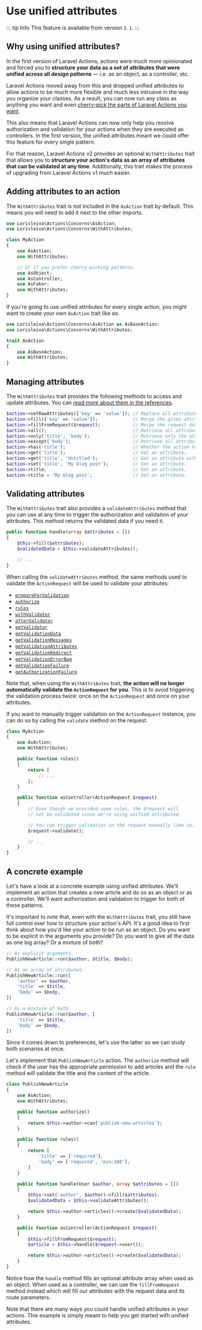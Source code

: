 # Use unified attributes

::: tip Info
This feature is available from version `2.1`.
:::

## Why using unified attributes?

In the first version of Laravel Actions, actions were much more opinionated and forced you to **structure your data as a set of attributes that were unified across all design patterns** — i.e. as an object, as a controller, etc.

Laravel Actions moved away from this and dropped unified attributes to allow actions to be much more flexible and much less intrusive in the way you organize your classes. As a result, you can now run any class as anything you want and even [cherry-pick the parts of Laravel Actions you want](./granular-traits).

This also means that Laravel Actions can now only help you resolve authorization and validation for your actions when they are executed as controllers. In the first version, the unified attributes meant we could offer this feature for every single pattern.

For that reason, Laravel Actions v2 provides an optional `WithAttributes` trait that allows you to **structure your action's data as an array of attributes that can be validated at any time**. Additionally, this trait makes the process of upgrading from Laravel Actions v1 much easier.

## Adding attributes to an action

The `WithAttributes` trait is not included in the `AsAction` trait by default. This means you will need to add it next to the other imports.

```php
use Lorisleiva\Actions\Concerns\AsAction;
use Lorisleiva\Actions\Concerns\WithAttributes;

class MyAction
{
    use AsAction;
    use WithAttributes;

    // Or if you prefer cherry-picking patterns.
    use AsObject;
    use AsController;
    use AsFaker;
    use WithAttributes;
}
```

If you're going to use unified attributes for every single action, you might want to create your own `AsAction` trait like so.

```php
use Lorisleiva\Actions\Concerns\AsAction as AsBaseAction;
use Lorisleiva\Actions\Concerns\WithAttributes;

trait AsAction
{
    use AsBaseAction;
    use WithAttributes;
}
```

## Managing attributes

The `WithAttributes` trait provides the following methods to access and update attributes. You can [read more about them in the references](./with-attributes.html#method-provided).

```php
$action->setRawAttributes(['key' => 'value']); // Replace all attributes.
$action->fill(['key' => 'value']);             // Merge the given attributes with the existing attributes.
$action->fillFromRequest($request);            // Merge the request data and route parameters with the existing attributes.
$action->all();                                // Retrieve all attributes.
$action->only('title', 'body');                // Retrieve only the attributes provided.
$action->except('body');                       // Retrieve all attributes excepts the one provided.
$action->has('title');                         // Whether the action has the provided attribute.
$action->get('title');                         // Get an attribute.
$action->get('title', 'Untitled');             // Get an attribute with default value.
$action->set('title', 'My blog post');         // Set an attribute.
$action->title;                                // Get an attribute.
$action->title = 'My blog post';               // Set an attribute.
```

## Validating attributes

The `WithAttributes` trait also provides a `validateAttributes` method that you can use at any time to trigger the authorization and validation of your attributes. This method returns the validated data if you need it.

```php
public function handle(array $attributes = [])
{
    $this->fill($attributes);
    $validatedData = $this->validateAttributes();

    // ...
}
```

When calling the `validateAttributes` method, the same methods used to validate the `ActionRequest` will be used to validate your attributes:

- [`prepareForValidation`](./as-controller.html#prepareforvalidation)
- [`authorize`](./as-controller.html#authorize)
- [`rules`](./as-controller.html#rules)
- [`withValidator`](./as-controller.html#withvalidator)
- [`afterValidator`](./as-controller.html#aftervalidator)
- [`getValidator`](./as-controller.html#getvalidator)
- [`getValidationData`](./as-controller.html#getvalidationdata)
- [`getValidationMessages`](./as-controller.html#getvalidationmessages)
- [`getValidationAttributes`](./as-controller.html#getvalidationattributes)
- [`getValidationRedirect`](./as-controller.html#getvalidationredirect)
- [`getValidationErrorBag`](./as-controller.html#getvalidationerrorbag)
- [`getValidationFailure`](./as-controller.html#getvalidationfailure)
- [`getAuthorizationFailure`](./as-controller.html#getauthorizationfailure)

Note that, when using the `WithAttributes` trait, **the action will no longer automatically validate the `ActionRequest` for you**. This is to avoid triggering the validation process twice: once on the `ActionRequest` and once on your attributes.

If you want to manually trigger validation on the `ActionRequest` instance, you can do so by calling the `validate` method on the request.

```php
class MyAction
{
    use AsAction;
    use WithAttributes;

    public function rules()
    {
        return [
            // ...
        ];
    }

    public function asController(ActionRequest $request)
    {
        // Even though we provided some rules, the $request will 
        // not be validated since we're using unified attributed.

        // You can trigger validation on the request manually like so.
        $request->validate();

        // ...
    }
}
```

## A concrete example

Let's have a look at a concrete example using unified attributes. We'll implement an action that creates a new article and do so as an object or as a controller. We'll want authorization and validation to trigger for both of these patterns.

It's important to note that, even with the `WithAttributes` trait, you still have full control over how to structure your action's API. It's a good idea to first think about how you'd like your action to be run as an object. Do you want to be explicit in the arguments you provide? Do you want to give all the data as one big array? Or a mixture of both?

```php
// As explicit arguments.
PublishNewArticle::run($author, $title, $body);

// As an array of attributes.
PublishNewArticle::run([
    'author' => $author,
    'title' => $title,
    'body' => $body,
])

// As a mixture of both.
PublishNewArticle::run($author, [
    'title' => $title,
    'body' => $body,
])
```

Since it comes down to preferences, let's use the latter so we can study both scenarios at once.

Let's implement that `PublishNewArticle` action. The `authorize` method will check if the user has the appropriate permission to add articles and the `rule` method will validate the title and the content of the article.

```php
class PublishNewArticle
{
    use AsAction;
    use WithAttributes;

    public function authorize()
    {
        return $this->author->can('publish-new-articles');
    }

    public function rules()
    {
        return [
            'title' => ['required'],
            'body' => ['required', 'min:100'],
        ]
    }

    public function handle(User $author, array $attributes = [])
    {
        $this->set('author', $author)->fill($attributes);
        $validatedData = $this->validateAttributes();

        return $this->author->articles()->create($validatedData);
    }

    public function asController(ActionRequest $request)
    {
        $this->fillFromRequest($request);
        $article = $this->handle($request->user());

        return $this->author->articles()->create($validatedData);
    }
}
```

Notice how the `handle` method fills an optional attribute array when used as an object. When used as a controller, we can use the `fillFromRequest` method instead which will fill our attributes with the request data and its route parameters.

Note that there are many ways you could handle unified attributes in your actions. This example is simply meant to help you get started with unified attributes.
